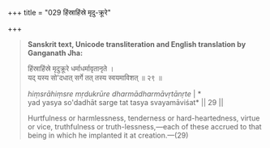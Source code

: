 +++
title = "029 हिंस्राहिंस्रे मृदु-क्रूरे"

+++



> **Sanskrit text, Unicode transliteration and English translation by
> Ganganath Jha:**
>
> हिंस्राहिंस्रे मृदुक्रूरे धर्माधर्मावृतानृते ।  
> यद् यस्य सो'दधात् सर्गे तत् तस्य स्वयमाविशत् ॥ २९ ॥
>
> *hiṃsrāhiṃsre mṛdukrūre dharmādharmāvṛtānṛte* \| *  
> yad yasya so'dadhāt sarge tat tasya svayamāviśat* \|\| 29 \|\|
>
> Hurtfulness or harmlessness, tenderness or hard-heartedness, virtue or
> vice, truthfulness or truth-lessness,—each of these accrued to that
> being in which he implanted it at creation.—(29)



